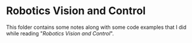 # Robotics Vision and Control
This folder contains some notes along with some code examples that I did while reading "*Robotics Vision and Control*". 
